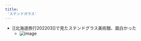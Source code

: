 ```yaml
---
title:
 'ステンドガラス'
---
```


- [[北海道旅行202203]]で見たステンドグラス美術館、面白かった
    - ![image](https://gyazo.com/71792d5742178193cf922ff9af52555a/thumb/1000)

